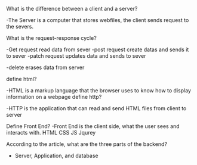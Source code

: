 
What is the difference between a client and a server?

-The Server is a computer that stores webfiles, the client sends request to the severs. 


What is the request-response cycle?

-Get request read data from sever
-post request create datas and sends it to sever
-patch request updates data and sends to sever

-delete erases data from server

define html?

-HTML is a markup language that the browser uses to know how to display information on a webpage
define http? 

-HTTP is the application that can read and send HTML files from client to server

Define Front End?
-Front End is the client side, what the user sees and interacts with. HTML CSS JS Jqurey

According to the article, what are the three parts of the backend?

- Server, Application, and database